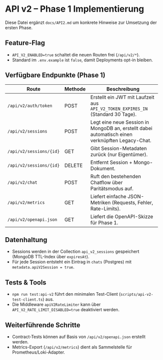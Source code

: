 # API v2 – Phase 1 Implementierung

Diese Datei ergänzt `docs/API2.md` um konkrete Hinweise zur Umsetzung der ersten Phase.

## Feature-Flag
- `API_V2_ENABLED=true` schaltet die neuen Routen frei (`/api/v2/*`).
- Standard im `.env.example` ist `false`, damit Deployments opt-in bleiben.

## Verfügbare Endpunkte (Phase 1)
| Route | Methode | Beschreibung |
| --- | --- | --- |
| `/api/v2/auth/token` | POST | Erstellt ein JWT mit Laufzeit aus `API_V2_TOKEN_EXPIRES_IN` (Standard 30 Tage). |
| `/api/v2/sessions` | POST | Legt eine neue Session in MongoDB an, erstellt dabei automatisch einen verknüpften Legacy-Chat. |
| `/api/v2/sessions/{id}` | GET | Gibt Session-Metadaten zurück (nur Eigentümer). |
| `/api/v2/sessions/{id}` | DELETE | Entfernt Session + Mongo-Dokument. |
| `/api/v2/chat` | POST | Ruft den bestehenden Chatflow über Paritätsmodus auf. |
| `/api/v2/metrics` | GET | Liefert einfache JSON-Metriken (Requests, Fehler, Rate-Limits). |
| `/api/v2/openapi.json` | GET | Liefert die OpenAPI-Skizze für Phase 1. |

## Datenhaltung
- Sessions werden in der Collection `api_v2_sessions` gespeichert (MongoDB TTL-Index über `expiresAt`).
- Für jede Session entsteht ein Eintrag in `chats` (Postgres) mit `metadata.apiV2Session = true`.

## Tests & Tools
- `npm run test:api-v2` führt den minimalen Test-Client (`scripts/api-v2-test-client.ts`) aus.
- Die Middleware `apiV2RateLimiter` kann über `API_V2_RATE_LIMIT_DISABLED=true` deaktiviert werden.

## Weiterführende Schritte
- Contract-Tests können auf Basis von `/api/v2/openapi.json` erstellt werden.
- Metrics-Export (`/api/v2/metrics`) dient als Sammelstelle für Prometheus/Loki-Adapter.
